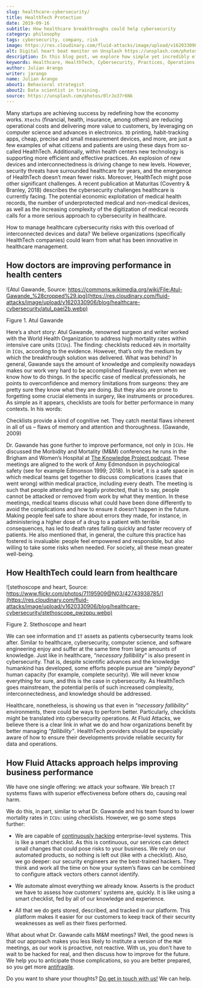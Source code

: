 ```yaml
---
slug: healthcare-cybersecurity/
title: HealthTech Protection
date: 2019-09-16
subtitle: How healthcare breakthroughs could help cybersecurity
category: philosophy
tags: cybersecurity, company, risk
image: https://res.cloudinary.com/fluid-attacks/image/upload/v1620330907/blog/healthcare-cybersecurity/cover_v8na5i.webp
alt: Digital heart beat monitor on Unsplash https://unsplash.com/photos/0lrJo37r6Nk
description: In this blog post, we explore how simple yet incredibly effective healthcare practices could inform better cybersecurity operations.
keywords: Healthcare, HealthTech, Cybersecurity, Practices, Operations, Risks, Ethical Hacking, Pentesting
author: Julian Arango
writer: jarango
name: Julian Arango
about1: Behavioral strategist
about2: Data scientist in training.
source: https://unsplash.com/photos/0lrJo37r6Nk
---
```


Many startups are achieving success by redefining how the economy works.
`Xtechs` (financial, health, insurance, among others) are reducing
operational costs and delivering more value to customers, by leveraging
on computer science and advances in electronics. `3D` printing,
habit-tracking apps, cheap, precise and small measurement devices, and
more, are just a few examples of what citizens and patients are using
these days from so-called HealthTech. Additionally, within health
centers new technology is supporting more efficient and effective
practices. An explosion of new devices and interconnectedness is driving
change to new levels. However, security threats have surrounded
healthcare for years, and the emergence of HealthTech doesn’t mean fewer
risks. Moreover, HealthTech might pose other significant challenges. A
recent publication at Maturitas (Coventry & Branley, 2018) describes the
cybersecurity challenges healthcare is currently facing. The potential
economic exploitation of medical health records, the number of
underprotected medical and non-medical devices, as well as the
increasing complexity of the digitization of medical records calls for a
more serious approach to cybersecurity in healthcare.

How to manage healthcare cybersecurity risks with this overload of
interconnected devices and data? We believe organizations (specifically
HealthTech companies) could learn from what has been innovative in
healthcare management.

## How doctors are improving performance in health centers

<div class="imgblock">

![Atul Gawande, Source: https://commons.wikimedia.org/wiki/File:Atul-Gawande_%28cropped%29.jpg](https://res.cloudinary.com/fluid-attacks/image/upload/v1620330906/blog/healthcare-cybersecurity/atul_paei2b.webp)

<div class="title">

Figure 1. Atul Gawande

</div>

</div>

Here’s a short story: Atul Gawande, renowned surgeon and writer worked
with the World Health Organization to address high mortality rates
within intensive care units (`ICUs`). The finding: checklists reduced
`40%` in mortality in `ICUs`, according to the evidence. However, that’s
only the medium by which the breakthrough solution was delivered. What
was behind? In general, Gawande says the amount of knowledge and
complexity nowadays makes our work very hard to be accomplished
flawlessly, even when we know how to do things. In the specific case of
medical professionals, he points to overconfidence and memory
limitations from surgeons: they are pretty sure they know what they are
doing. But they also are prone to forgetting some crucial elements in
surgery, like instruments or procedures. As simple as it appears,
checklists are tools for better performance in many contexts. In his
words:

<quote-box>

Checklists provide a kind of cognitive net.
They catch mental flaws inherent in all of us
– flaws of memory and attention and thoroughness.
(Gawande, 2009)

</quote-box>

Dr. Gawande has gone further to improve performance, not only in `ICUs`.
He discussed the Morbidity and Mortality (M\&M) conferences he runs in
the Brigham and Women’s Hospital at [The Knowledge Project
podcast](https://fs.blog/atul-gawande/). These meetings are aligned to
the work of Amy Edmondson in psychological safety (see for example
Edmonson 1999; 2018). In brief, it is a safe space in which medical
teams get together to discuss complications (cases that went wrong)
within medical practice, including every death. The meeting is such that
people attending are legally protected, that is to say, people cannot be
attacked or removed from work by what they mention. In these meetings,
medical teams discuss what could have been done differently to avoid the
complications and how to ensure it doesn’t happen in the future. Making
people feel safe to share about errors they made, for instance, in
administering a higher dose of a drug to a patient with terrible
consequences, has led to death rates falling quickly and faster recovery
of patients. He also mentioned that, in general, the culture this
practice has fostered is invaluable: people feel empowered and
responsible, but also willing to take some risks when needed. For
society, all these mean greater well-being.

## How HealthTech could learn from healthcare

<div class="imgblock">

![stethoscope and heart, Source: https://www.flickr.com/photos/71195909@N03/42743938785/](https://res.cloudinary.com/fluid-attacks/image/upload/v1620330906/blog/healthcare-cybersecurity/stethoscope_pwzppu.webp)

<div class="title">

Figure 2. Stethoscope and heart

</div>

</div>

We can see information and `IT` assets as patients cybersecurity teams
look after. Similar to healthcare, cybersecurity, computer science, and
software engineering enjoy and suffer at the same time from large
amounts of knowledge. Just like in healthcare, *“necessary fallibility”*
is also present in cybersecurity. That is, despite scientific advances
and the knowledge humankind has developed, some efforts people pursue
are *“simply beyond”* human capacity (for example, complete security).
We will never know everything for sure, and this is the case in
cybersecurity. As HealthTech goes mainstream, the potential perils of
such increased complexity, interconnectedness, and knowledge should be
addressed.

<div>
<cta-banner
buttontxt="Read more"
link="/solutions/devsecops/"
title="Get started with Fluid Attacks' DevSecOps solution right now"
/>
</div>

Healthcare, nonetheless, is showing us that even in *“necessary
fallibility”* environments, there could be ways to perform better.
Particularly, checklists might be translated into cybersecurity
operations. At Fluid Attacks, we believe there is a clear link in what
we do and how organizations benefit by better managing *“fallibility”*.
HealthTech providers should be especially aware of how to ensure their
developments provide reliable security for data and operations.

## How Fluid Attacks approach helps improving business performance

We have one single offering: we attack your software. We breach `IT`
systems flaws with superior effectiveness before others do, causing real
harm.

We do this, in part, similar to what Dr. Gawande and his team found to
lower mortality rates in `ICUs`: using checklists. However, we go some
steps further:

- We are capable of [continuously
  hacking](../../services/continuous-hacking/) enterprise-level
  systems. This is like a smart checklist. As this is continuous, our
  services can detect small changes that could pose risks to your
  business. We rely on our automated products, so nothing is left out
  (like with a checklist). Also, we go deeper: our security engineers
  are the best-trained hackers. They think and work all the time on
  how your system’s flaws can be combined to configure attack vectors
  others cannot identify.

- We automate almost everything we already know.
  Asserts is the product we have to assess how customers' systems are,
  quickly.
  It is like using a smart checklist,
  fed by all of our knowledge and experience.

- All that we do gets stored, described, and tracked
  in our platform.
  This platform makes it easier for our customers
  to keep track of their security weaknesses
  as well as their fixes performed.

What about what Dr. Gawande calls M\&M meetings? Well, the good news is
that our approach makes you less likely to institute a version of the
`M&M` meetings, as our work is proactive, not reactive. With us, you
don’t have to wait to be hacked for real, and then discuss how to
improve for the future. We help you to anticipate those complications,
so you are better prepared, so you get more
[antifragile](../seek-chaos/).

Do you want to share your thoughts? [Do get in touch with
us\!](../../contact-us/) We can help.
